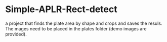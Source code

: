 # Simple-APLR-Rect-detect
a project that finds the plate area by shape and crops and saves the resuls. The mages need to be placed in the plates folder (demo images are provided).

